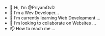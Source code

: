 - 👋 Hi, I’m @PriyamDvD
- 👀 I’m a Wev Developer...
- 🌱 I’m currently learning Web Development ...
- 💞️ I’m looking to collaborate on Websites ...
- 📫 How to reach me ...

<!---
PriyamDvD/PriyamDvD is a ✨ special ✨ repository because its `README.md` (this file) appears on your GitHub profile.
You can click the Preview link to take a look at your changes.
--->
